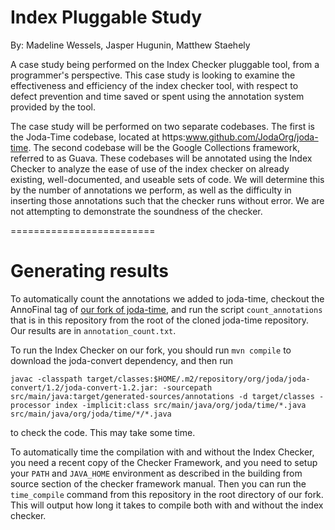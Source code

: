 # Index Pluggable Study
By: Madeline Wessels, Jasper Hugunin, Matthew Staehely

A case study being performed on the Index Checker pluggable tool, from a programmer's perspective.
This case study is looking to examine the effectiveness and efficiency of the index checker tool, with
respect to defect prevention and time saved or spent using the annotation system provided by the tool.

The case study will be performed on two separate codebases. The first is the Joda-Time codebase, located
at https:www.github.com/JodaOrg/joda-time. The second codebase will be the Google Collections framework,
referred to as Guava. These codebases will be annotated using the Index Checker to analyze the ease of 
use of the index checker on already existing, well-documented, and useable sets of code. We will determine
this by the number of annotations we perform, as well as the difficulty in inserting those annotations such
that the checker runs without error. We are not attempting to demonstrate the soundness of the checker.

=========================

# Generating results

To automatically count the annotations we added to joda-time, checkout the AnnoFinal tag of [our fork of joda-time](https://github.com/mstaehely/joda-time), and run the script `count_annotations` that is in this repository from the root of the cloned joda-time repository. Our results are in `annotation_count.txt`.

To run the Index Checker on our fork, you should run `mvn compile` to download the joda-convert dependency, and then run
```
javac -classpath target/classes:$HOME/.m2/repository/org/joda/joda-convert/1.2/joda-convert-1.2.jar: -sourcepath src/main/java:target/generated-sources/annotations -d target/classes -processor index -implicit:class src/main/java/org/joda/time/*.java src/main/java/org/joda/time/*/*.java
```
to check the code. This may take some time.

To automatically time the compilation with and without the Index Checker, you need a recent copy of the Checker Framework, and you need to setup your `PATH` and `JAVA_HOME` environment as described in the building from source section of the checker framework manual.
Then you can run the `time_compile` command from this repository in the root directory of our fork. This will output how long it takes to compile both with and without the index checker.

